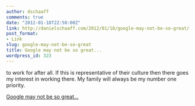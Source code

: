 ```yaml
---
author: dschaaff
comments: true
date: "2012-01-18T22:50:00Z"
link: http://danielschaaff.com/2012/01/18/google-may-not-be-so-great/
post_format:
- Link
slug: google-may-not-be-so-great
title: Google may not be so great...
wordpress_id: 323
---
```


to work for after all. If this is representative of their culture then there goes my interest in working there. My family will always be my number one priority.

  
[Google may not be so great...](http://www.lockergnome.com/social/2012/01/16/what-its-really-like-to-work-at-google/)
